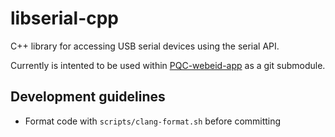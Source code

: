 # libserial-cpp

C++ library for accessing USB serial devices using the serial API.

Currently is intented to be used within [PQC-webeid-app](https://github.com/Muzosh/web-eid-app/tree/feature-abstraction-layer-and-serial-devices) as a git submodule.

## Development guidelines

- Format code with `scripts/clang-format.sh` before committing

